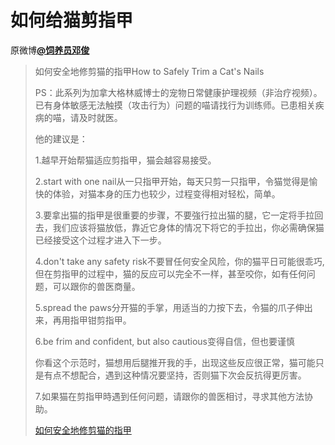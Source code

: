 # 如何给猫剪指甲
原微博[**@饲养员邓俊**](https://m.weibo.cn/detail/4333873054032861)

> 如何安全地修剪猫的指甲How to Safely Trim a Cat's Nails
> 
> PS：此系列为加拿大格林威博士的宠物日常健康护理视频（非治疗视频）。已有身体敏感无法触摸（攻击行为）问题的喵请找行为训练师。已患相关疾病的喵，请及时就医。
> 
> 他的建议是：
> 
> 1.越早开始帮猫适应剪指甲，猫会越容易接受。
> 
> 2.start with one nail从一只指甲开始，每天只剪一只指甲，令猫觉得是愉快的体验，对猫本身的压力也较少，过程变得相对轻松，简单。
> 
> 3.要拿出猫的指甲是很重要的步骤，不要強行拉出猫的腿，它一定将手拉回去，我们应该将猫放低，靠近它身体的情况下将它的手拉出，你必需确保猫已经接受这个过程才进入下一步。
> 
> 4.don't take any safety risk不要冒任何安全风险，你的猫平日可能很乖巧,但在剪指甲的过程中，猫的反应可以完全不一样，甚至咬你，如有任何问题，可以跟你的兽医商量。
> 
> 5.spread the paws分开猫的手掌，用适当的力按下去，令猫的爪子伸出来，再用指甲钳剪指甲。
> 
> 6.be frim and confident, but also cautious变得自信，但也要谨慎
> 
> 你看这个示范时，猫想用后腿推开我的手，出现这些反应很正常，猫可能只是有点不想配合，遇到这种情况要坚持，否则猫下次会反抗得更厉害。
> 
> 7.如果猫在剪指甲時遇到任何问题，请跟你的兽医相讨，寻求其他方法协助。
> 
> [如何安全地修剪猫的指甲](http://t.cn/EtoVr8l)